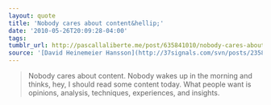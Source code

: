 ```yaml
---
layout: quote
title: 'Nobody cares about content&hellip;'
date: '2010-05-26T20:09:28-04:00'
tags: 
tumblr_url: http://pascallaliberte.me/post/635841010/nobody-cares-about-content-nobody-wakes-up-in-the
source: '[David Heinemeier Hansson](http://37signals.com/svn/posts/2358-this-is-not-content)'
---
```


> Nobody cares about content. Nobody wakes up in the morning and thinks, hey, I should read some content today. What people want is opinions, analysis, techniques, experiences, and insights.
